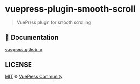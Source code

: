 # vuepress-plugin-smooth-scroll

> VuePress plugin for smooth scrolling

## :book: Documentation

[vuepress.github.io](https://vuepress.github.io)

## LICENSE

[MIT](https://github.com/vuepress/vuepress-contrib/blob/master/LICENSE) &copy; [VuePress Community](https://github.com/vuepress)
